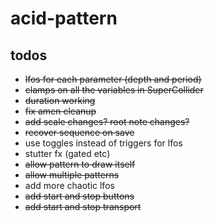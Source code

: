 # acid-pattern

## todos

- ~~lfos for each parameter (depth and period)~~
- ~~clamps on all the variables in SuperCollider~~
- ~~duration working~~
- ~~fix amen cleanup~~
- ~~add scale changes? root note changes?~~
- ~~recover sequence on save~~
- use toggles instead of triggers for lfos
- stutter fx (gated etc)
- ~~allow pattern to draw itself~~
- ~~allow multiple patterns~~
- add more chaotic lfos
- ~~add start and stop buttons~~
- ~~add start and stop transport~~